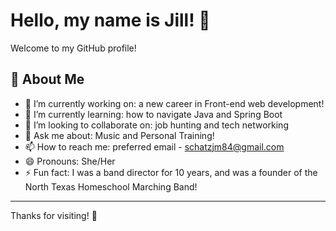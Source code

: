 # Hello, my name is Jill! 👋

Welcome to my GitHub profile!

## 🚀 About Me

- 🔭 I’m currently working on: a new career in Front-end web development!
- 🌱 I’m currently learning: how to navigate Java and Spring Boot
- 👯 I’m looking to collaborate on: job hunting and tech networking
- 💬 Ask me about: Music and Personal Training!
- 📫 How to reach me: preferred email - schatzjm84@gmail.com
- 😄 Pronouns: She/Her
- ⚡ Fun fact: I was a band director for 10 years, and was a founder of the North Texas Homeschool Marching Band!

---

Thanks for visiting! 🌟
